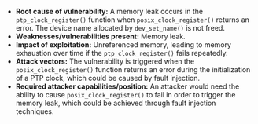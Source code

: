 - **Root cause of vulnerability:** A memory leak occurs in the `ptp_clock_register()` function when `posix_clock_register()` returns an error. The device name allocated by `dev_set_name()` is not freed.
- **Weaknesses/vulnerabilities present:** Memory leak.
- **Impact of exploitation:**  Unreferenced memory, leading to memory exhaustion over time if the `ptp_clock_register()` fails repeatedly.
- **Attack vectors:** The vulnerability is triggered when the `posix_clock_register()` function returns an error during the initialization of a PTP clock, which could be caused by fault injection.
- **Required attacker capabilities/position:** An attacker would need the ability to cause `posix_clock_register()` to fail in order to trigger the memory leak, which could be achieved through fault injection techniques.